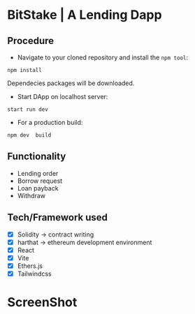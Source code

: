 
# BitStake | A Lending Dapp



## Procedure 

* Navigate to your cloned repository  and install the `npm tool`:

```
npm install
```

Dependecies packages will be downloaded.

* Start DApp on localhost server:

```
start run dev
```


* For a production build:

```
npm dev  build
```



## Functionality
- Lending order 
- Borrow request
- Loan payback 
- Withdraw

## Tech/Framework used
- [x] Solidity -> contract writing 
- [x] harthat -> ethereum development environment
- [x] React
- [x] Vite
- [x] Ethers.js
- [x] Tailwindcss

# ScreenShot
